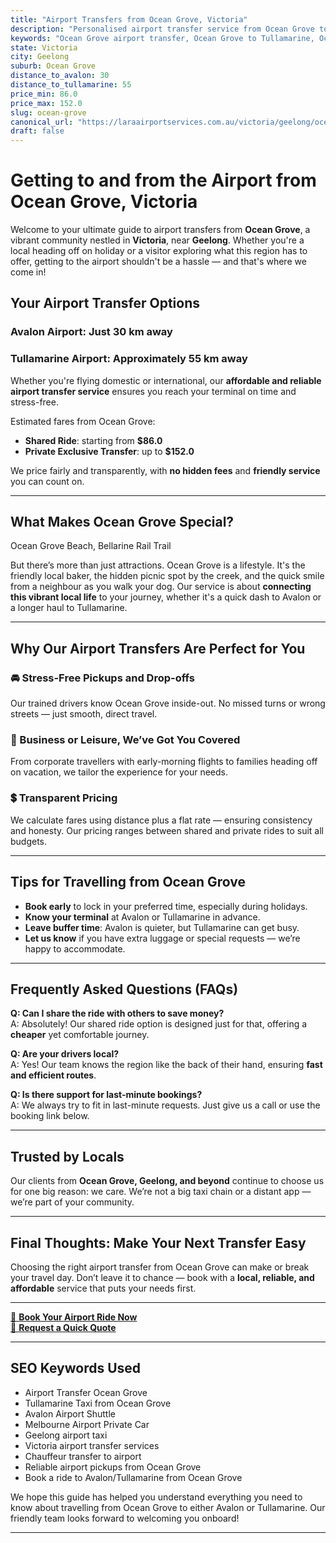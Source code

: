 ```yaml
---
title: "Airport Transfers from Ocean Grove, Victoria"
description: "Personalised airport transfer service from Ocean Grove to Avalon and Tullamarine airports. Enjoy a smooth, affordable ride with us!"
keywords: "Ocean Grove airport transfer, Ocean Grove to Tullamarine, Ocean Grove to Avalon, airport taxi Ocean Grove, private airport transfer Ocean Grove, shared ride Ocean Grove, Ocean Grove transfers, airport shuttle Ocean Grove, book Ocean Grove airport taxi, affordable Ocean Grove airport transfer, Ocean Grove airport transfer service, airport transfer Geelong, airport transfer Melbourne, Melbourne airport taxi, airport transfers Victoria, Tullamarine airport shuttle, Avalon airport transfers, Melbourne private transfer, airport transport services Melbourne"
state: Victoria
city: Geelong
suburb: Ocean Grove
distance_to_avalon: 30
distance_to_tullamarine: 55
price_min: 86.0
price_max: 152.0
slug: ocean-grove
canonical_url: "https://laraairportservices.com.au/victoria/geelong/ocean-grove/"
draft: false
---
```


# Getting to and from the Airport from Ocean Grove, Victoria

Welcome to your ultimate guide to airport transfers from **Ocean Grove**, a vibrant community nestled in **Victoria**, near **Geelong**. Whether you're a local heading off on holiday or a visitor exploring what this region has to offer, getting to the airport shouldn't be a hassle — and that's where we come in!

## Your Airport Transfer Options

### Avalon Airport: Just 30 km away  
### Tullamarine Airport: Approximately 55 km away

Whether you're flying domestic or international, our **affordable and reliable airport transfer service** ensures you reach your terminal on time and stress-free.

Estimated fares from Ocean Grove:
- **Shared Ride**: starting from **$86.0**
- **Private Exclusive Transfer**: up to **$152.0**

We price fairly and transparently, with **no hidden fees** and **friendly service** you can count on.

---

## What Makes Ocean Grove Special?

Ocean Grove Beach, Bellarine Rail Trail

But there’s more than just attractions. Ocean Grove is a lifestyle. It's the friendly local baker, the hidden picnic spot by the creek, and the quick smile from a neighbour as you walk your dog. Our service is about **connecting this vibrant local life** to your journey, whether it's a quick dash to Avalon or a longer haul to Tullamarine.

---

## Why Our Airport Transfers Are Perfect for You

### 🚘 Stress-Free Pickups and Drop-offs
Our trained drivers know Ocean Grove inside-out. No missed turns or wrong streets — just smooth, direct travel.

### 💼 Business or Leisure, We’ve Got You Covered
From corporate travellers with early-morning flights to families heading off on vacation, we tailor the experience for your needs.

### 💲 Transparent Pricing
We calculate fares using distance plus a flat rate — ensuring consistency and honesty. Our pricing ranges between shared and private rides to suit all budgets.

---

## Tips for Travelling from Ocean Grove

- **Book early** to lock in your preferred time, especially during holidays.
- **Know your terminal** at Avalon or Tullamarine in advance.
- **Leave buffer time**: Avalon is quieter, but Tullamarine can get busy.
- **Let us know** if you have extra luggage or special requests — we’re happy to accommodate.

---

## Frequently Asked Questions (FAQs)

**Q: Can I share the ride with others to save money?**  
A: Absolutely! Our shared ride option is designed just for that, offering a **cheaper** yet comfortable journey.

**Q: Are your drivers local?**  
A: Yes! Our team knows the region like the back of their hand, ensuring **fast and efficient routes**.

**Q: Is there support for last-minute bookings?**  
A: We always try to fit in last-minute requests. Just give us a call or use the booking link below.

---

## Trusted by Locals

Our clients from **Ocean Grove, Geelong, and beyond** continue to choose us for one big reason: we care. We’re not a big taxi chain or a distant app — we’re part of your community.

---

## Final Thoughts: Make Your Next Transfer Easy

Choosing the right airport transfer from Ocean Grove can make or break your travel day. Don’t leave it to chance — book with a **local, reliable, and affordable** service that puts your needs first.

---

[📅 **Book Your Airport Ride Now**](https://laraairportservices.square.site/s/appointments)  
[📧 **Request a Quick Quote**](https://laraairportservices.square.site/contact-us)

---

## SEO Keywords Used
- Airport Transfer Ocean Grove
- Tullamarine Taxi from Ocean Grove
- Avalon Airport Shuttle
- Melbourne Airport Private Car
- Geelong airport taxi
- Victoria airport transfer services
- Chauffeur transfer to airport
- Reliable airport pickups from Ocean Grove
- Book a ride to Avalon/Tullamarine from Ocean Grove

We hope this guide has helped you understand everything you need to know about travelling from Ocean Grove to either Avalon or Tullamarine. Our friendly team looks forward to welcoming you onboard!

---
